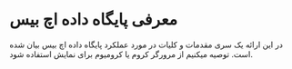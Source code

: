 # معرفی پایگاه داده اچ بیس
در این ارائه یک سری مقدمات و کلیات در مورد عملکرد پایگاه داده اچ بیس بیان شده است.
توصیه میکنیم از مرورگر کروم یا کرومیوم برای نمایش استفاده شود.
